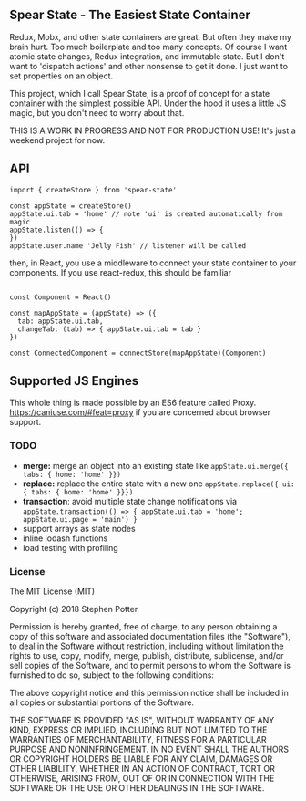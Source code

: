 ## Spear State - The Easiest State Container

Redux, Mobx, and other state containers are great.  But often they make my brain hurt.  Too much boilerplate and too many concepts.  Of course I want atomic state changes, Redux integration, and immutable state.  But I don't want to 'dispatch actions' and other nonsense to get it done.  I just want to set properties on an object.  

This project, which I call Spear State, is a proof of concept for a state container with the simplest possible API.  Under the hood it uses a little JS magic, but you don't need to worry about that.

THIS IS A WORK IN PROGRESS AND NOT FOR PRODUCTION USE!  It's just a weekend project for now.

## API
```
import { createStore } from 'spear-state'

const appState = createStore()
appState.ui.tab = 'home' // note 'ui' is created automatically from magic
appState.listen(() => {
})
appState.user.name 'Jelly Fish' // listener will be called

```

then, in React, you use a middleware to connect your state container to your components.
If you use react-redux, this should be familiar

```

const Component = React()

const mapAppState = (appState) => ({
  tab: appState.ui.tab,
  changeTab: (tab) => { appState.ui.tab = tab }
})

const ConnectedComponent = connectStore(mapAppState)(Component)
```

## Supported JS Engines

This whole thing is made possible by an ES6 feature called Proxy.  https://caniuse.com/#feat=proxy if you are concerned about browser support.

### TODO
- **merge:** merge an object into an existing state like `appState.ui.merge({ tabs: { home: 'home' }})`
- **replace:** replace the entire state with a new one `appState.replace({ ui: { tabs: { home: 'home' }}})`
- **transaction**: avoid multiple state change notifications via `appState.transaction(() => {
  appState.ui.tab = 'home'; appState.ui.page = 'main')
  }
`
- support arrays as state nodes
- inline lodash functions
- load testing with profiling

### License
The MIT License (MIT)

Copyright (c) 2018 Stephen Potter

Permission is hereby granted, free of charge, to any person obtaining a copy of this software and associated documentation files (the "Software"), to deal in the Software without restriction, including without limitation the rights to use, copy, modify, merge, publish, distribute, sublicense, and/or sell copies of the Software, and to permit persons to whom the Software is furnished to do so, subject to the following conditions:

The above copyright notice and this permission notice shall be included in all copies or substantial portions of the Software.

THE SOFTWARE IS PROVIDED "AS IS", WITHOUT WARRANTY OF ANY KIND, EXPRESS OR IMPLIED, INCLUDING BUT NOT LIMITED TO THE WARRANTIES OF MERCHANTABILITY, FITNESS FOR A PARTICULAR PURPOSE AND NONINFRINGEMENT. IN NO EVENT SHALL THE AUTHORS OR COPYRIGHT HOLDERS BE LIABLE FOR ANY CLAIM, DAMAGES OR OTHER LIABILITY, WHETHER IN AN ACTION OF CONTRACT, TORT OR OTHERWISE, ARISING FROM, OUT OF OR IN CONNECTION WITH THE SOFTWARE OR THE USE OR OTHER DEALINGS IN THE SOFTWARE.
